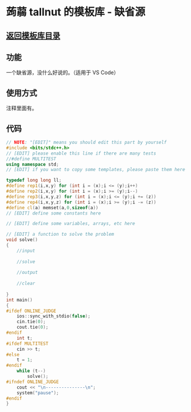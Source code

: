 # 蒟蒻 tallnut 的模板库 - 缺省源

## [返回模板库目录](https://tallnutliu.github.io/github-pages/2025/02/15/My-Templates-(Chinese-version).html)

## 功能
一个缺省源，没什么好说的。（适用于 VS Code）

## 使用方式
注释里面有。

## 代码
```cpp
// NOTE: "[EDIT]" means you should edit this part by yourself
#include <bits/stdc++.h>
// [EDIT] please enable this line if there are many tests
//#define MULTITEST
using namespace std;
// [EDIT] if you want to copy some templates, please paste them here

typedef long long ll;
#define rep1(i,x,y) for (int i = (x);i <= (y);i++)
#define rep2(i,x,y) for (int i = (x);i >= (y);i--)
#define rep3(i,x,y,z) for (int i = (x);i <= (y);i += (z))
#define rep4(i,x,y,z) for (int i = (x);i >= (y);i -= (z))
#define cl(a) memset(a,0,sizeof(a))
// [EDIT] define some constants here

// [EDIT] define some variables, arrays, etc here

// [EDIT] a function to solve the problem
void solve()
{
    //input
    
    //solve
    
    //output
    
    //clear
    
}
int main()
{
#ifdef ONLINE_JUDGE
    ios::sync_with_stdio(false);
    cin.tie(0);
    cout.tie(0);
#endif
    int t;
#ifdef MULTITEST
    cin >> t;
#else
    t = 1;
#endif
    while (t--)
        solve();
#ifndef ONLINE_JUDGE
    cout << "\n---------------\n";
    system("pause");
#endif
}
```
